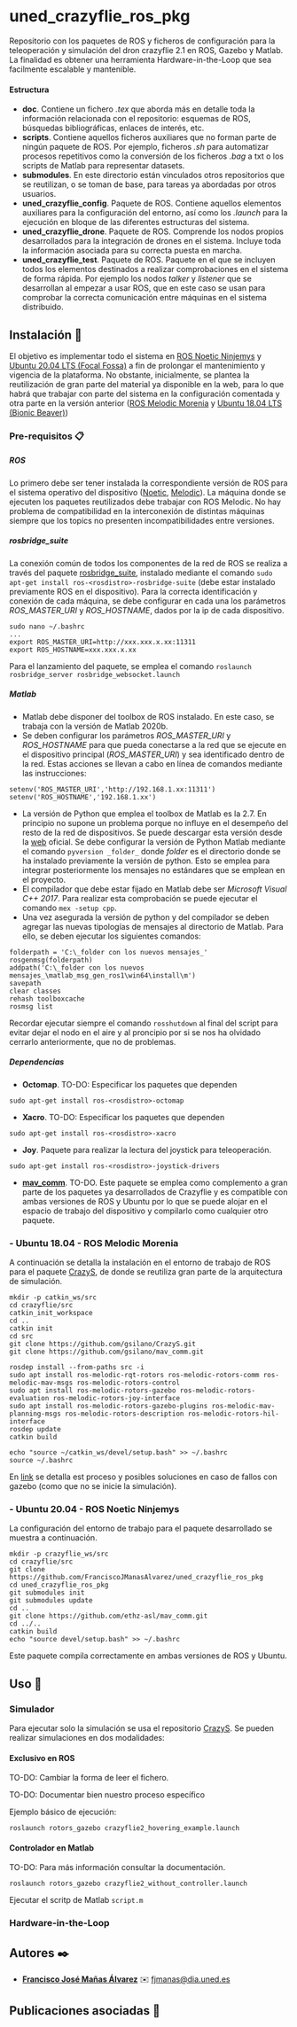 # uned_crazyflie_ros_pkg
Repositorio con los paquetes de ROS y ficheros de configuración para la teleoperación y simulación del dron crazyflie 2.1 en ROS, Gazebo y Matlab. La finalidad es obtener una herramienta Hardware-in-the-Loop que sea facilmente escalable y mantenible.

#### Estructura 
- **doc**. Contiene un fichero _.tex_ que aborda más en detalle toda la información relacionada con el repositorio: esquemas de ROS, búsquedas bibliográficas, enlaces de interés, etc.
- **scripts**. Contiene aquellos ficheros auxiliares que no forman parte de ningún paquete de ROS. Por ejemplo, ficheros _.sh_ para automatizar procesos repetitivos como la conversión de los ficheros _.bag_ a txt o los scripts de Matlab para representar datasets.
- **submodules**. En este directorio están vinculados otros repositorios que se reutilizan, o se toman de base, para tareas ya abordadas por otros usuarios.
- **uned_crazyflie_config**. Paquete de ROS. Contiene aquellos elementos auxiliares para la configuración del entorno, así como los _.launch_ para la ejecución en bloque de las diferentes estructuras del sistema.
- **uned_crazyflie_drone**. Paquete de ROS. Comprende los nodos propios desarrollados para la integración de drones en el sistema. Incluye toda la información asociada para su correcta puesta en marcha.
- **uned_crazyflie_test**. Paquete de ROS. Paquete en el que se incluyen todos los elementos destinados a realizar comprobaciones en el sistema de forma rápida. Por ejemplo los nodos _talker_ y _listener_ que se desarrollan al empezar a usar ROS, que en este caso se usan para comprobar la correcta comunicación entre máquinas en el sistema distribuido.

## Instalación :book:
El objetivo es implementar todo el sistema en [ROS Noetic Ninjemys](https://http://wiki.ros.org/noetic) y [Ubuntu 20.04 LTS (Focal Fossa)](https://releases.ubuntu.com/20.04/)  a fin de prolongar el mantenimiento y vigencia de la plataforma. No obstante, inicialmente, se plantea la reutilización de gran parte del material ya disponible en la web, para lo que habrá que trabajar con parte del sistema en la configuración comentada y otra parte en la versión anterior ([ROS Melodic Morenia](http://wiki.ros.org/melodic) y [Ubuntu 18.04 LTS (Bionic Beaver)](https://releases.ubuntu.com/18.04/))

### Pre-requisitos 📋
##### ROS
Lo primero debe ser tener instalada la correspondiente versión de ROS para el sistema operativo del dispositivo ([Noetic](https://http://wiki.ros.org/noetic/Installation), [Melodic](https://http://wiki.ros.org/melodic/Installation)). La máquina donde se ejecuten los paquetes reutilizados debe trabajar con ROS Melodic. No hay problema de compatibilidad en la interconexión de distintas máquinas siempre que los topics no presenten incompatibilidades entre versiones. 

##### rosbridge_suite
La conexión común de todos los componentes de la red de ROS se realiza a través del paquete [rosbridge_suite](http://wiki.ros.org/rosbridge_suite), instalado mediante el comando `sudo apt-get install ros-<rosdistro>-rosbridge-suite` (debe estar instalado previamente ROS en el dispositivo). Para la correcta identificación y conexión de cada máquina, se debe configurar en cada una los parámetros _ROS_MASTER_URI_ y _ROS_HOSTNAME_, dados por la ip de cada dispositivo. 
  ```
  sudo nano ~/.bashrc
  ...
  export ROS_MASTER_URI=http://xxx.xxx.x.xx:11311
  export ROS_HOSTNAME=xxx.xxx.x.xx
  ```
  Para el lanzamiento del paquete, se emplea el comando `roslaunch rosbridge_server rosbridge_websocket.launch`


##### Matlab
- Matlab debe disponer del toolbox de ROS instalado. En este caso, se trabaja con la versión de Matlab 2020b.
- Se deben configurar los parámetros _ROS_MASTER_URI_ y _ROS_HOSTNAME_ para que pueda conectarse a la red que se ejecute en el dispositivo principal (_ROS_MASTER_URI_) y sea identificado dentro de la red. Estas acciones se llevan a cabo en línea de comandos mediante las instrucciones:
```
setenv('ROS_MASTER_URI','http://192.168.1.xx:11311')
setenv('ROS_HOSTNAME','192.168.1.xx')
```
- La versión de Python que emplea el toolbox de Matlab es la 2.7. En principio no supone un problema porque no influye en el desempeño del resto de la red de dispositivos. Se puede descargar esta versión desde la [web](https://www.python.org/download/releases/2.7/) oficial. Se debe configurar la versión de Python Matlab mediante el comando `pyversion _folder_` donde _folder_ es el directorio donde se ha instalado previamente la versión de python. Esto se emplea para integrar posteriormente los mensajes no estándares que se emplean en el proyecto.
- El compilador que debe estar fijado en Matlab debe ser _Microsoft Visual C++ 2017_. Para realizar esta comprobación se puede ejecutar el comando `mex -setup cpp`.
- Una vez asegurada la versión de python y del compilador se deben agregar las nuevas tipologías de mensajes al directorio de Matlab. Para ello, se deben ejecutar los siguientes comandos:
```
folderpath = 'C:\_folder con los nuevos mensajes_'
rosgenmsg(folderpath)
addpath('C:\_folder con los nuevos mensajes_\matlab_msg_gen_ros1\win64\install\m')
savepath
clear classes
rehash toolboxcache
rosmsg list
```
Recordar ejecutar siempre el comando `rosshutdown` al final del script para evitar dejar el nodo en el aire y al proncipio por si se nos ha olvidado cerrarlo anteriormente, que no de problemas. 

##### Dependencias
 - **Octomap**. TO-DO: Especificar los paquetes que dependen
 ```
 sudo apt-get install ros-<rosdistro>-octomap
 ```
  - **Xacro**. TO-DO: Especificar los paquetes que dependen
 ```
 sudo apt-get install ros-<rosdistro>-xacro 
 ```
 - **Joy**. Paquete para realizar la lectura del joystick para teleoperación.
 ```
sudo apt-get install ros-<rosdistro>-joystick-drivers
```
 - **[mav_comm](https://github.com/ethz-asl/mav_comm)**. TO-DO. Este paquete se emplea como complemento a gran parte de los paquetes ya desarrollados de Crazyflie y es compatible con ambas versiones de ROS y Ubuntu por lo que se puede alojar en el espacio de trabajo del dispositivo y compilarlo como cualquier otro paquete. 

### - Ubuntu 18.04 - ROS Melodic Morenia
A continuación se detalla la instalación en el entorno de trabajo de ROS para el paquete [CrazyS](https://github.com/gsilano/CrazyS), de donde se reutiliza gran parte de la arquitectura de simulación.
```
mkdir -p catkin_ws/src
cd crazyflie/src
catkin_init_workspace
cd ..
catkin init
cd src
git clone https://github.com/gsilano/CrazyS.git
git clone https://github.com/gsilano/mav_comm.git

rosdep install --from-paths src -i
sudo apt install ros-melodic-rqt-rotors ros-melodic-rotors-comm ros-melodic-mav-msgs ros-melodic-rotors-control
sudo apt install ros-melodic-rotors-gazebo ros-melodic-rotors-evaluation ros-melodic-rotors-joy-interface
sudo apt install ros-melodic-rotors-gazebo-plugins ros-melodic-mav-planning-msgs ros-melodic-rotors-description ros-melodic-rotors-hil-interface
rosdep update
catkin build

echo "source ~/catkin_ws/devel/setup.bash" >> ~/.bashrc
source ~/.bashrc
```
En [link](https://github.com/gsilano/CrazyS#installation-instructions---ubuntu-1804-with-ros-melodic-and-gazebo-9) se detalla est proceso y posibles soluciones en caso de fallos con gazebo (como que no se inicie la simulación).
### - Ubuntu 20.04 - ROS Noetic Ninjemys
La configuración del entorno de trabajo para el paquete desarrollado se muestra a continuación.
```
mkdir -p crazyflie_ws/src
cd crazyflie/src
git clone https://github.com/FranciscoJManasAlvarez/uned_crazyflie_ros_pkg
cd uned_crazyflie_ros_pkg
git submodules init
git submodules update
cd ..
git clone https://github.com/ethz-asl/mav_comm.git
cd ../..
catkin build
echo "source devel/setup.bash" >> ~/.bashrc
```
Este paquete compila correctamente en ambas versiones de ROS y Ubuntu. 

## Uso 🔧
### Simulador
Para ejecutar solo la simulación se usa el repositorio [CrazyS](https://github.com/gsilano/CrazyS). Se pueden realizar simulaciones en dos modalidades:
#### Exclusivo en ROS
TO-DO: Cambiar la forma de leer el fichero.

TO-DO: Documentar bien nuestro proceso específico

Ejemplo básico de ejecución:
```
roslaunch rotors_gazebo crazyflie2_hovering_example.launch
```

#### Controlador en Matlab
TO-DO: Para más información consultar la documentación.
```
roslaunch rotors_gazebo crazyflie2_without_controller.launch
```
Ejecutar el scritp de Matlab `script.m`

### Hardware-in-the-Loop

## Autores ✒️
* **[Francisco José Mañas Álvarez](https://github.com/FranciscoJManasAlvarez)** :envelope: fjmanas@dia.uned.es

## Publicaciones asociadas :paperclip:
